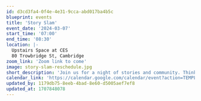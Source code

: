 ```yaml
---
id: d3cd3fa4-0f4e-4e31-9cca-abd017ba4b5c
blueprint: events
title: 'Story Slam'
event_date: '2024-03-07'
start_time: '07:00'
end_time: '08:30'
location: |-
  Upstairs Space at CES
  80 Trowbridge St, Cambridge
zoom_link: 'Zoom link to come'
image: story-slam-reschedule.jpg
short_description: 'Join us for a night of stories and community. Think The Moth from NPR. Community members can choose to join us in person or to watch the Zoom broadcast.'
calendar_link: 'https://calendar.google.com/calendar/event?action=TEMPLATE&tmeid=MGVjajlmbG5rOTd2anU3bDJxampmZmRpZXUgY19mNDRmNTg2NWYwNTVlNmM5MTVmNGQxY2RkZjliNzRjMzFjOGQ0YWUxZjNlZjkyZWY2ZDU4ZDllNTc2NTQ5OTc0QGc&tmsrc=c_f44f5865f055e6c915f4d1cddf9b74c31c8d4ae1f3ef92ef6d58d9e576549974%40group.calendar.google.com'
updated_by: 1179db75-8eeb-4bad-8e60-d5005aef7ef8
updated_at: 1707848078
---
```

